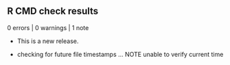 ## R CMD check results

0 errors | 0 warnings | 1 note

* This is a new release.

* checking for future file timestamps ... NOTE
  unable to verify current time
